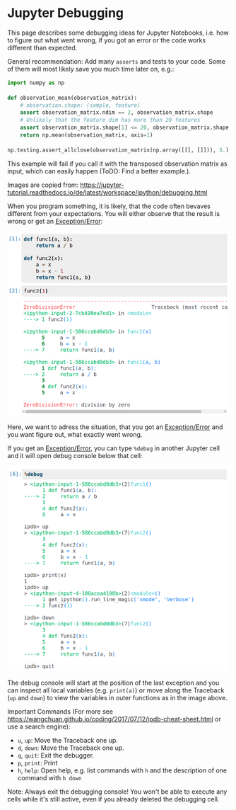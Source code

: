
# Jupyter Debugging

This page describes some debugging ideas for Jupyter Notebooks, i.e. how to figure out what went wrong, if you got an error or the code works different than expected.

General recommendation:
Add many `asserts` and tests to your code. Some of them will most likely save you much time later on, e.g.:
```python
import numpy as np

def observation_mean(observation_matrix):
    # observation.shape: (sample, feature) 
    assert observation_matrix.ndim == 2, observation_matrix.shape
    # Unlikely that the feature dim has more than 20 features
    assert observation_matrix.shape[1] <= 20, observation_matrix.shape
    return np.mean(observation_matrix, axis=1)

np.testing.assert_allclose(observation_matrix(np.array([[], []])), 5.)
```
This example will fail if you call it with the transposed observation matrix as input, which can easily happen (ToDO: Find a better example.).

Images are copied from: https://jupyter-tutorial.readthedocs.io/de/latest/workspace/ipython/debugging.html

When you program something, it is likely, that the code often bevaves different from your expectations.
You will either observe that the result is wrong or get an [Exception/Error](https://docs.python.org/3/tutorial/errors.html):

![logo](../static/debug_exception.png)

Here, we want to adress the situation, that you got an [Exception/Error](https://docs.python.org/3/tutorial/errors.html) and you want figure out, what exactly went wrong.

If you get an [Exception/Error](https://docs.python.org/3/tutorial/errors.html), you can type `%debug` in another Jupyter cell and it will open debug console below that cell:

![logo](../static/debug_ipdb.png)

The debug console will start at the position of the last exception and you can inspect all local variables (e.g. `print(a)`) or move along the Traceback (`up` and `down`) to view the variables in outer functions as in the image above.

Important Commands (For more see https://wangchuan.github.io/coding/2017/07/12/ipdb-cheat-sheet.html or use a search engine):
 - `u`, `up`: Move the Traceback one up.
 - `d`, `down`: Move the Traceback one up.
 - `q`, `quit`: Exit the debugger.
 - `p`, `print`: Print
 - `h`, `help`: Open help, e.g. list commands with `h` and the description of one command with `h down`

Note: Always exit the debugging console! You won't be able to execute any cells while it's still active, even if you already deleted the debugging cell. 

